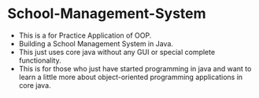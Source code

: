 # School-Management-System
* This is a for Practice Application of OOP.
* Building a School Management System in Java.
* This just uses core java without any GUI or special complete functionality.
* This is for those who just have started programming in java and want to learn a little more about object-oriented programming applications in core java.

